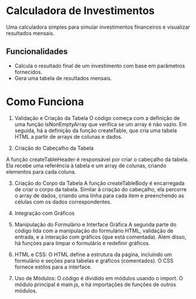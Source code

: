 # Calculadora de Investimentos

Uma calculadora simples para simular investimentos financeiros e visualizar resultados mensais.

## Funcionalidades

- Calcula o resultado final de um investimento com base em parâmetros fornecidos.
- Gera uma tabela de resultados mensais.

# Como Funciona

1. Validação e Criação da Tabela
   O código começa com a definição de uma função isNonEmptyArray que verifica se um array é não vazio. Em seguida, há a definição da função createTable, que cria uma tabela HTML a partir de arrays de colunas e dados.

2. Criação do Cabeçalho da Tabela

A função createTableHeader é responsável por criar o cabeçalho da tabela. Ela recebe uma referência à tabela e um array de colunas, criando elementos <th> para cada coluna.

3. Criação do Corpo da Tabela
   A função createTableBody é encarregada de criar o corpo da tabela. Similar à criação do cabeçalho, ela percorre o array de dados, criando uma linha <tr> para cada item e preenchendo as células <td> com os dados correspondentes.

4. Integração com Gráficos

5. Manipulação do Formulário e Interface Gráfica
   A segunda parte do código lida com a manipulação do formulário HTML, validação de entrada, e a interação com gráficos (que está comentada). Além disso, há funções para limpar o formulário e redefinir gráficos.

6. HTML e CSS:
   O HTML define a estrutura da página, incluindo um formulário e seções para tabelas e gráficos (comentados). O CSS fornece estilos para a interface.

7. Uso de Módulos:
   O código é dividido em módulos usando o import. O módulo principal é main.js, e há importações de funções de outros módulos.
